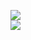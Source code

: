 [![](https://img.shields.io/badge/Made%20With-Github%20Spray-lightgrey.svg?style=for-the-badge&logo=github)](https://github.com/Annihil/github-spray#7239)  
[![](https://i.imgur.com/2DrTn0Z.gif)](https://github.com/Annihil/github-spray)